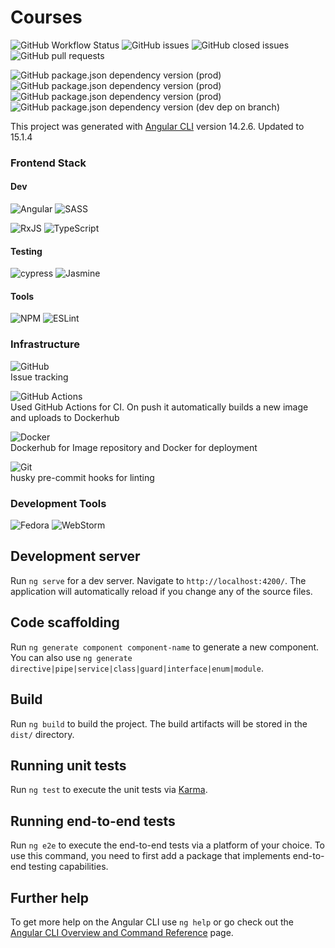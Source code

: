 # Courses

![GitHub Workflow Status](https://img.shields.io/github/actions/workflow/status/IdpugantiSanjay/courses-ui/main.yml?style=flat-square)
![GitHub issues](https://img.shields.io/github/issues-raw/IdpugantiSanjay/courses-ui?style=flat-square)
![GitHub closed issues](https://img.shields.io/github/issues-closed-raw/IdpugantiSanjay/courses-ui?style=flat-square) 
![GitHub pull requests](https://img.shields.io/github/issues-pr/IdpugantiSanjay/courses-ui?style=flat-square)

![GitHub package.json dependency version (prod)](https://img.shields.io/github/package-json/dependency-version/IdpugantiSanjay/courses-ui/@angular/core?style=flat-square)
![GitHub package.json dependency version (prod)](https://img.shields.io/github/package-json/dependency-version/IdpugantiSanjay/courses-ui/@angular/common?style=flat-square)
![GitHub package.json dependency version (prod)](https://img.shields.io/github/package-json/dependency-version/IdpugantiSanjay/courses-ui/rxjs?style=flat-square)
![GitHub package.json dependency version (dev dep on branch)](https://img.shields.io/github/package-json/dependency-version/IdpugantiSanjay/courses-ui/dev/typescript?style=flat-square)

This project was generated with [Angular CLI](https://github.com/angular/angular-cli) version 14.2.6. Updated to 15.1.4

### Frontend Stack


#### Dev
![Angular](https://img.shields.io/badge/angular-%23DD0031.svg?style=for-the-badge&logo=angular&logoColor=white) ![SASS](https://img.shields.io/badge/SASS-hotpink.svg?style=for-the-badge&logo=SASS&logoColor=white)

![RxJS](https://img.shields.io/badge/rxjs-%23B7178C.svg?style=for-the-badge&logo=reactivex&logoColor=white) ![TypeScript](https://img.shields.io/badge/typescript-%23007ACC.svg?style=for-the-badge&logo=typescript&logoColor=white)
#### Testing

![cypress](https://img.shields.io/badge/-cypress-%23E5E5E5?style=for-the-badge&logo=cypress&logoColor=058a5e) ![Jasmine](https://img.shields.io/badge/jasmine-%238A4182.svg?style=for-the-badge&logo=jasmine&logoColor=white) 

#### Tools

![NPM](https://img.shields.io/badge/NPM-%23CB3837.svg?style=for-the-badge&logo=npm&logoColor=white) ![ESLint](https://img.shields.io/badge/ESLint-4B3263?style=for-the-badge&logo=eslint&logoColor=white)

### Infrastructure

![GitHub](https://img.shields.io/badge/github-%23121011.svg?style=for-the-badge&logo=github&logoColor=white) \
Issue tracking

![GitHub Actions](https://img.shields.io/badge/github%20actions-%232671E5.svg?style=for-the-badge&logo=githubactions&logoColor=white) \
Used GitHub Actions for CI. On push it automatically builds a new image and uploads to Dockerhub

![Docker](https://img.shields.io/badge/docker-%230db7ed.svg?style=for-the-badge&logo=docker&logoColor=white) \
Dockerhub for Image repository and Docker for deployment

![Git](https://img.shields.io/badge/git-%23F05033.svg?style=for-the-badge&logo=git&logoColor=white) \
husky pre-commit hooks for linting

### Development Tools

![Fedora](https://img.shields.io/badge/Fedora-294172?style=for-the-badge&logo=fedora&logoColor=white) ![WebStorm](https://img.shields.io/badge/webstorm-143?style=for-the-badge&logo=webstorm&logoColor=white&color=black)



## Development server

Run `ng serve` for a dev server. Navigate to `http://localhost:4200/`. The application will automatically reload if you change any of the source files.

## Code scaffolding

Run `ng generate component component-name` to generate a new component. You can also use `ng generate directive|pipe|service|class|guard|interface|enum|module`.

## Build

Run `ng build` to build the project. The build artifacts will be stored in the `dist/` directory.

## Running unit tests

Run `ng test` to execute the unit tests via [Karma](https://karma-runner.github.io).

## Running end-to-end tests

Run `ng e2e` to execute the end-to-end tests via a platform of your choice. To use this command, you need to first add a package that implements end-to-end testing capabilities.

## Further help

To get more help on the Angular CLI use `ng help` or go check out the [Angular CLI Overview and Command Reference](https://angular.io/cli) page.
